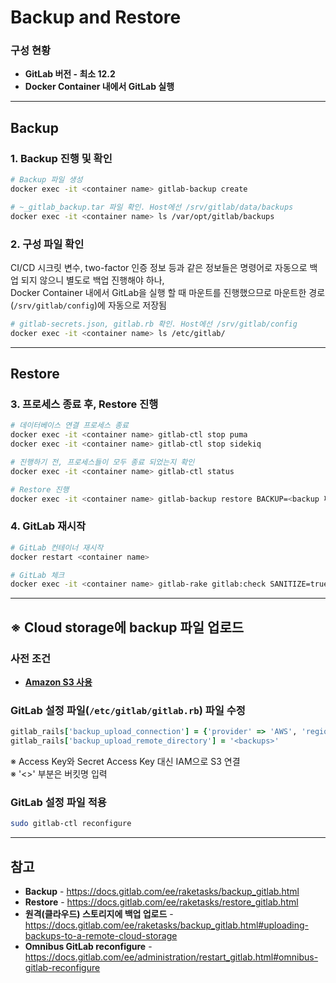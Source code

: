# Backup and Restore

### 구성 현황
- **GitLab 버전 - 최소 12.2**
- **Docker Container 내에서 GitLab 실행**

<hr>

## Backup
### 1. Backup 진행 및 확인
```bash
# Backup 파일 생성
docker exec -it <container name> gitlab-backup create

# ~_gitlab_backup.tar 파일 확인. Host에선 /srv/gitlab/data/backups
docker exec -it <container name> ls /var/opt/gitlab/backups
```

### 2. 구성 파일 확인
CI/CD 시크릿 변수, two-factor 인증 정보 등과 같은 정보들은 명령어로 자동으로 백업 되지 않으니 별도로 백업 진행해야 하나,  
Docker Container 내에서 GitLab을 실행 할 때 마운트를 진행했으므로 마운트한 경로(`/srv/gitlab/config`)에 자동으로 저장됨
```bash
# gitlab-secrets.json, gitlab.rb 확인. Host에선 /srv/gitlab/config
docker exec -it <container name> ls /etc/gitlab/
```

<hr>

## Restore
### 3. 프로세스 종료 후, Restore 진행
```bash
# 데이터베이스 연결 프로세스 종료
docker exec -it <container name> gitlab-ctl stop puma
docker exec -it <container name> gitlab-ctl stop sidekiq

# 진행하기 전, 프로세스들이 모두 종료 되었는지 확인
docker exec -it <container name> gitlab-ctl status

# Restore 진행
docker exec -it <container name> gitlab-backup restore BACKUP=<backup 파일 명에서 _gitlab_backup.tar를 제외하고 입력>
```

### 4. GitLab 재시작
```bash
# GitLab 컨테이너 재시작
docker restart <container name>

# GitLab 체크
docker exec -it <container name> gitlab-rake gitlab:check SANITIZE=true
```

<hr>

## ※ Cloud storage에 backup 파일 업로드
### 사전 조건
- **[Amazon S3 사용](https://github.com/kva231/GitLab-Note/blob/master/GitLab/Amazon%20S3%20%EC%82%AC%EC%9A%A9.md)**

### GitLab 설정 파일(`/etc/gitlab/gitlab.rb`) 파일 수정
```ruby
gitlab_rails['backup_upload_connection'] = {'provider' => 'AWS', 'region' => 'ap-northeast-2', 'use_iam_profile' => true }
gitlab_rails['backup_upload_remote_directory'] = '<backups>'
```
※ Access Key와 Secret Access Key 대신 IAM으로 S3 연결  
※ '<>' 부분은 버킷명 입력

### GitLab 설정 파일 적용
```bash
sudo gitlab-ctl reconfigure
```

<hr>

## 참고
- **Backup** - https://docs.gitlab.com/ee/raketasks/backup_gitlab.html
- **Restore** - https://docs.gitlab.com/ee/raketasks/restore_gitlab.html
- **원격(클라우드) 스토리지에 백업 업로드** - https://docs.gitlab.com/ee/raketasks/backup_gitlab.html#uploading-backups-to-a-remote-cloud-storage
- **Omnibus GitLab reconfigure** - https://docs.gitlab.com/ee/administration/restart_gitlab.html#omnibus-gitlab-reconfigure

